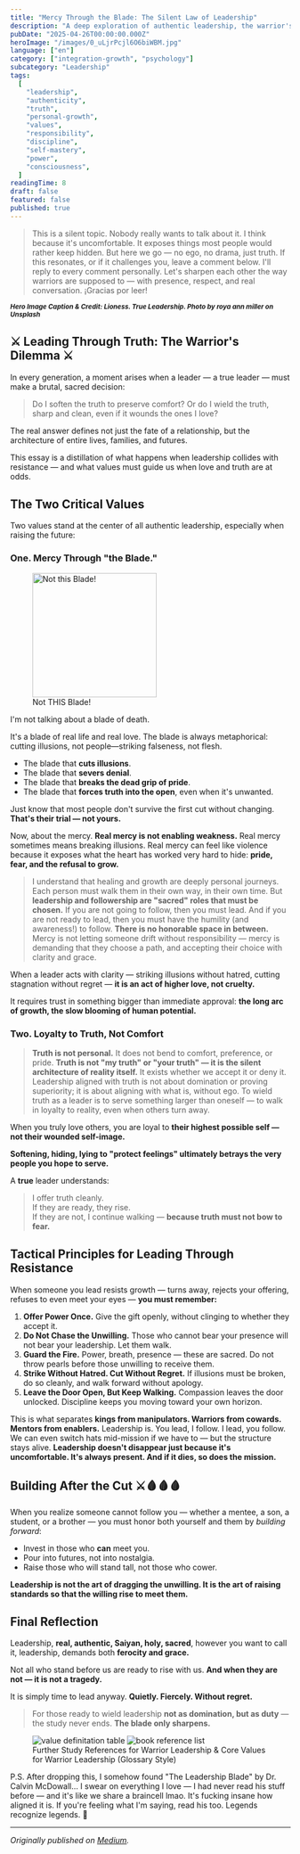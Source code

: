 ```yaml
---
title: "Mercy Through the Blade: The Silent Law of Leadership"
description: "A deep exploration of authentic leadership, the warrior's dilemma between truth and comfort, and the sacred responsibility of wielding power with grace and ferocity."
pubDate: "2025-04-26T00:00:00.000Z"
heroImage: "/images/0_uLjrPcjl6O6biWBM.jpg"
language: ["en"]
category: ["integration-growth", "psychology"]
subcategory: "Leadership"
tags:
  [
    "leadership",
    "authenticity",
    "truth",
    "personal-growth",
    "values",
    "responsibility",
    "discipline",
    "self-mastery",
    "power",
    "consciousness",
  ]
readingTime: 8
draft: false
featured: false
published: true
---
```


> This is a silent topic. Nobody really wants to talk about it. I think because it's uncomfortable. It exposes things most people would rather keep hidden. But here we go — no ego, no drama, just truth. If this resonates, or if it challenges you, leave a comment below. I'll reply to every comment personally. Let's sharpen each other the way warriors are supposed to — with presence, respect, and real conversation. ¡Gracias por leer!

<small>**_Hero Image Caption & Credit: Lioness. True Leadership. Photo by roya ann miller on Unsplash_**</small>

## ⚔ Leading Through Truth: The Warrior's Dilemma ⚔

In every generation, a moment arises when a leader — a true leader — must make a brutal, sacred decision:

> Do I soften the truth to preserve comfort? Or do I wield the truth, sharp and clean, even if it wounds the ones I love?

The real answer defines not just the fate of a relationship, but the architecture of entire lives, families, and futures.

This essay is a distillation of what happens when leadership collides with resistance — and what values must guide us when love and truth are at odds.

## The Two Critical Values

Two values stand at the center of all authentic leadership, especially when raising the future:

### One. Mercy Through "the Blade."

<figure>
  <img src="/images/0_IX7q73frWncrfQkv.png" alt="Not this Blade!" width="223">
  <figcaption>Not THIS Blade!</figcaption>
</figure>

I'm not talking about a blade of death.

It's a blade of real life and real love. The blade is always metaphorical: cutting illusions, not people—striking falseness, not flesh.

- The blade that **cuts illusions**.
- The blade that **severs denial**.
- The blade that **breaks the dead grip of pride**.
- The blade that **forces truth into the open**, even when it's unwanted.

Just know that most people don't survive the first cut without changing. **That's their trial — not yours.**

Now, about the mercy. **Real mercy is not enabling weakness.** Real mercy sometimes means breaking illusions. Real mercy can feel like violence because it exposes what the heart has worked very hard to hide: **pride, fear, and the refusal to grow.**

> I understand that healing and growth are deeply personal journeys. Each person must walk them in their own way, in their own time. But **leadership and followership are "sacred" roles that must be chosen.** If you are not going to follow, then you must lead. And if you are not ready to lead, then you must have the humility (and awareness!) to follow. **There is no honorable space in between.** Mercy is not letting someone drift without responsibility — mercy is demanding that they choose a path, and accepting their choice with clarity and grace.

When a leader acts with clarity — striking illusions without hatred, cutting stagnation without regret — **it is an act of higher love, not cruelty.**

It requires trust in something bigger than immediate approval: **the long arc of growth, the slow blooming of human potential.**

### Two. Loyalty to Truth, Not Comfort

> **Truth is not personal.** It does not bend to comfort, preference, or pride. **Truth is not "my truth" or "your truth" — it is the silent architecture of reality itself.** It exists whether we accept it or deny it. Leadership aligned with truth is not about domination or proving superiority; it is about aligning with what is, without ego. To wield truth as a leader is to serve something larger than oneself — to walk in loyalty to reality, even when others turn away.

When you truly love others, you are loyal to **their highest possible self — not their wounded self-image.**

**Softening, hiding, lying to "protect feelings" ultimately betrays the very people you hope to serve.**

A **true** leader understands:

> I offer truth cleanly.<br />If they are ready, they rise.<br />If they are not, I continue walking — **because truth must not bow to fear.**

## Tactical Principles for Leading Through Resistance

When someone you lead resists growth — turns away, rejects your offering, refuses to even meet your eyes — **you must remember:**

1. **Offer Power Once.** Give the gift openly, without clinging to whether they accept it.
2. **Do Not Chase the Unwilling.** Those who cannot bear your presence will not bear your leadership. Let them walk.
3. **Guard the Fire.** Power, breath, presence — these are sacred. Do not throw pearls before those unwilling to receive them.
4. **Strike Without Hatred. Cut Without Regret.** If illusions must be broken, do so cleanly, and walk forward without apology.
5. **Leave the Door Open, But Keep Walking.** Compassion leaves the door unlocked. Discipline keeps you moving toward your own horizon.

This is what separates **kings from manipulators. Warriors from cowards. Mentors from enablers.** Leadership is. You lead, I follow. I lead, you follow. We can even switch hats mid-mission if we have to — but the structure stays alive. **Leadership doesn't disappear just because it's uncomfortable. It's always present. And if it dies, so does the mission.**

## Building After the Cut ⚔️🩸🩸🩸

When you realize someone cannot follow you — whether a mentee, a son, a student, or a brother — you must honor both yourself and them by _building forward_:

- Invest in those who **can** meet you.
- Pour into futures, not into nostalgia.
- Raise those who will stand tall, not those who cower.

**Leadership is not the art of dragging the unwilling. It is the art of raising standards so that the willing rise to meet them.**

## Final Reflection

Leadership, **real, authentic, Saiyan, holy, sacred**, however you want to call it, leadership, demands both **ferocity and grace.**

Not all who stand before us are ready to rise with us. **And when they are not — it is not a tragedy.**

It is simply time to lead anyway. **Quietly. Fiercely. Without regret.**

> For those ready to wield leadership **not as domination, but as duty** — the study never ends. **The blade only sharpens.**

<figure>
<img src="/images/1_1Nk2dG65FwJScF7h1KG9Dw.png" alt="value definitation table" />
<img src="/images/1_RduPSOmxiTdu3dKj-8lIUQ.png" alt="book reference list" />
<figcaption>Further Study References for Warrior Leadership & Core Values for Warrior Leadership (Glossary Style)</figcaption>
</figure>

P.S. After dropping this, I somehow found "The Leadership Blade" by Dr. Calvin McDowall… I swear on everything I love — I had never read his stuff before — and it's like we share a braincell lmao. It's fucking insane how aligned it is. If you're feeling what I'm saying, read his too. Legends recognize legends. 🐺

---

_Originally published on [Medium](https://medium.com/@wizards777/mercy-through-the-blade-the-silent-law-of-leadership-24cef2df828a)._

